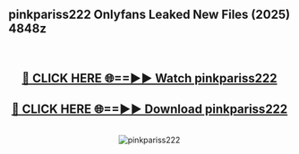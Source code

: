 <h2>pinkpariss222 Onlyfans Leaked New Files (2025) 4848z</h2>
<br>
<div align="center">
<h2><a href="https://mediafiles.top/pinkpariss222&ref=git" rel="nofollow">🔴 CLICK HERE 🌐==►► Watch pinkpariss222</a></h2>
<h2><a href="https://mediafiles.top/pinkpariss222&ref=git" rel="nofollow">🔴 CLICK HERE 🌐==►► Download pinkpariss222</a></h2>
<br>
<a href="https://mediafiles.top/pinkpariss222&ref=git" rel="nofollow" data-target="animated-image.originalLink"><img src="https://i.ibb.co.com/xMMVF88/686577567.gif" alt="pinkpariss222" style="max-width: 100%; display: inline-block;" data-target="animated-image.originalImage"></a>
</div>
<br>
<br>